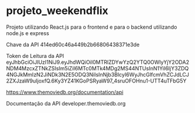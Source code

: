 # projeto_weekendflix
 Projeto utilizando React.js para o frontend e para o backend utilizando node.js e express

Chave da API
414ed60c46a449b2b66806438371e3de

Token de Leitura da API
eyJhbGciOiJIUzI1NiJ9.eyJhdWQiOiI0MTRlZDYwYzQ2YTQ0OWIyYjY2ODA2NDM4MzcxZTNkZSIsIm5iZiI6MTc0MTk4MDg2MS44NTUsInN1YiI6IjY3ZDQ4NGJkMmIzN2JiNDk3N2E5ODQ3NiIsInNjb3BlcyI6WyJhcGlfcmVhZCJdLCJ2ZXJzaW9uIjoxfQ.6Ky3YZ41KGoPSRyaW97_4sruOFOHnu1-UTT4uTFbG5Y

https://www.themoviedb.org/documentation/api

Documentação da API
developer.themoviedb.org